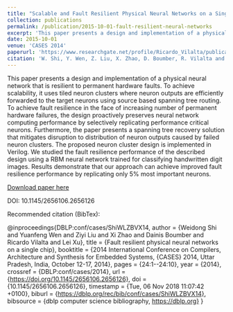 ```yaml
---
title: "Scalable and Fault Resilient Physical Neural Networks on a Single Chip"
collection: publications
permalink: /publication/2015-10-01-fault-resilient-neural-networks
excerpt: 'This paper presents a design and implementation of a physical neural network that is resilient to permanent hardware faults.'
date: 2015-10-01
venue: 'CASES 2014'
paperurl: 'https://www.researchgate.net/profile/Ricardo_Vilalta/publication/279449732_Supervised_learning_to_detect_salt_body/links/55eb5af108ae21d099c5e834/Supervised-learning-to-detect-salt-body.pdf'
citation: 'W. Shi, Y. Wen, Z. Liu, X. Zhao, D. Boumber, R. Vilalta and L. Xu, “Scalable and Fault Resilient Physical Neural Networks on a Single Chip”, CASES 2014'
---
```


This paper presents a design and implementation of a physical neural network that is resilient to permanent hardware faults. To achieve scalability, it uses tiled neuron clusters where neuron outputs are efficiently forwarded to the target neurons using source based spanning tree routing. To achieve fault resilience in the face of increasing number of permanent hardware failures, the design proactively preserves neural network computing performance by selectively replicating performance critical neurons. Furthermore, the paper presents a spanning tree recovery solution that mitigates disruption to distribution of neuron outputs caused by failed neuron clusters. The proposed neuron cluster design is implemented in Verilog. We studied the fault resilience performance of the described design using a RBM neural network trained for classifying handwritten digit images. Results demonstrate that our approach can achieve improved fault resilience performance by replicating only 5% most important neurons.

[Download paper here](https://www.uh.edu/~rvilalta/papers/2014/caes14.pdf)

DOI: 10.1145/2656106.2656126


Recommended citation (BibTex): 

@inproceedings{DBLP:conf/cases/ShiWLZBVX14,
  author    = {Weidong Shi and
               Yuanfeng Wen and
               Ziyi Liu and
               Xi Zhao and
               Dainis Boumber and
               Ricardo Vilalta and
               Lei Xu},
  title     = {Fault resilient physical neural networks on a single chip},
  booktitle = {2014 International Conference on Compilers, Architecture and Synthesis
               for Embedded Systems, {CASES} 2014, Uttar Pradesh, India, October
               12-17, 2014},
  pages     = {24:1--24:10},
  year      = {2014},
  crossref  = {DBLP:conf/cases/2014},
  url       = {https://doi.org/10.1145/2656106.2656126},
  doi       = {10.1145/2656106.2656126},
  timestamp = {Tue, 06 Nov 2018 11:07:42 +0100},
  biburl    = {https://dblp.org/rec/bib/conf/cases/ShiWLZBVX14},
  bibsource = {dblp computer science bibliography, https://dblp.org}
}
